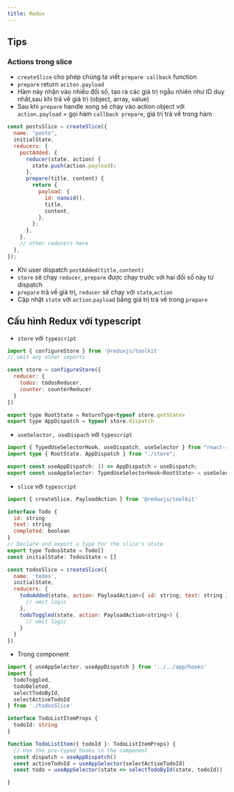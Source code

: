 ```yaml
---
title: Redux
---
```


## Tips

### Actions trong slice

- `createSlice` cho phép chúng ta viết `prepare callback` function
- `prepare` return `aciton.payload`
- Hàm này nhận vào nhiều đối số, tạo ra các giá trị ngẫu nhiên như ID duy nhất,sau khi trả về giá trị (object, array, value)
- Sau khi `prepare` handle xong sẽ chạy vào action object với `action.payload` = gọi hàm `callback prepare`, giá trị trả về trong hàm

```js
const postsSlice = createSlice({
  name: "posts",
  initialState,
  reducers: {
    postAdded: {
      reducer(state, action) {
        state.push(action.payload);
      },
      prepare(title, content) {
        return {
          payload: {
            id: nanoid(),
            title,
            content,
          },
        };
      },
    },
    // other reducers here
  },
});
```

- Khi user dispatch `postAdded(title,content)`
- `store` sẽ chạy `reducer`, `prepare` được chạy trước với hai đối số này từ dispatch
- `prepare` trả về giá trị, `reducer` sẽ chạy với `state`,`action`
- Cập nhật `state` với `action`.`payload` bằng giá trị trả về trong `prepare`

## Cấu hình Redux với typescript

- `store` với `typescript`

```js title=store.ts
import { configureStore } from '@reduxjs/toolkit'
// omit any other imports

const store = configureStore({
  reducer: {
    todos: todosReducer,
    counter: counterReducer
  }
})

export type RootState = ReturnType<typeof store.getState>
export type AppDispatch = typeof store.dispatch
```

- `useSelector, useDispach` với `typescript`

```ts
import { TypedUseSelectorHook, useDispatch, useSelector } from "react-redux";
import type { RootState, AppDispatch } from "./store";

export const useAppDispatch: () => AppDispatch = useDispatch;
export const useAppSelector: TypedUseSelectorHook<RootState> = useSelector;
```

- `slice` với `typescript`

```js title=todosSlice.ts
import { createSlice, PayloadAction } from '@reduxjs/toolkit'

interface Todo {
  id: string
  text: string
  completed: boolean
}
// Declare and export a type for the slice's state
export type TodosState = Todo[]
const initialState: TodosState = []

const todosSlice = createSlice({
  name: 'todos',
  initialState,
  reducers: {
    todoAdded(state, action: PayloadAction<{ id: string; text: string }>) {
      // omit logic
    },
    todoToggled(state, action: PayloadAction<string>) {
      // omit logic
    }
  }
})
```
- Trong component
```ts title=TodoListItem.tsx
import { useAppSelector, useAppDispatch } from '../../app/hooks'
import {
  todoToggled,
  todoDeleted,
  selectTodoById,
  selectActiveTodoId
} from './todosSlice'

interface TodoListItemProps {
  todoId: string
}

function TodoListItem({ todoId }: TodoListItemProps) {
  // Use the pre-typed hooks in the component
  const dispatch = useAppDispatch()
  const activeTodoId = useAppSelector(selectActiveTodoId)
  const todo = useAppSelector(state => selectTodoById(state, todoId))

}
```